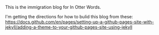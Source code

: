 This is the immigration blog for In Otter Words.


I'm getting the directions for how to bulid this blog from these:
https://docs.github.com/en/pages/setting-up-a-github-pages-site-with-jekyll/adding-a-theme-to-your-github-pages-site-using-jekyll

